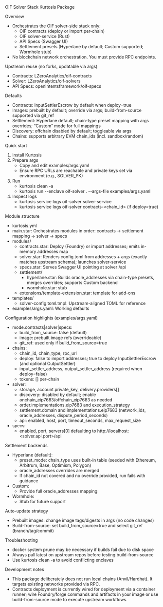 OIF Solver Stack Kurtosis Package

Overview
- Orchestrates the OIF solver-side stack only:
  - OIF contracts (deploy or import per-chain)
  - OIF solver-service (Rust)
  - API Specs (Swagger UI)
  - Settlement presets (Hyperlane by default; Custom supported; Wormhole stub)
- No blockchain network orchestration. You must provide RPC endpoints.

Upstream reuse (no forks, updatable via args)
- Contracts: LZeroAnalytics/oif-contracts
- Solver: LZeroAnalytics/oif-solvers
- API Specs: openintentsframework/oif-specs

Defaults
- Contracts: InputSettlerEscrow by default when deploy=true
- Images: prebuilt by default; override via args; build-from-source supported via git_ref
- Settlement: Hyperlane default; chain-type preset mapping with args overrides; “Custom” mode for full mappings
- Discovery: offchain disabled by default; toggleable via args
- Chains: supports arbitrary EVM chain_ids (incl. sandbox/random)

Quick start
1) Install Kurtosis
2) Prepare args
   - Copy and edit examples/args.yaml
   - Ensure RPC URLs are reachable and private keys set via environment (e.g., SOLVER_PK)
3) Run
   - kurtosis clean -a
   - kurtosis run --enclave oif-solver . --args-file examples/args.yaml
4) Inspect logs
   - kurtosis service logs oif-solver solver-service
   - kurtosis service logs oif-solver contracts-<chain_id> (if deploy=true)

Module structure
- kurtosis.yml
- main.star: Orchestrates modules in order: contracts -> settlement mapping -> solver -> specs
- modules/
  - contracts.star: Deploy (Foundry) or import addresses; emits in-memory addresses map
  - solver.star: Renders config.toml from addresses + args (exactly matches upstream schema); launches solver-service
  - specs.star: Serves Swagger UI pointing at solver /api
  - settlement/
    - hyperlane.star: Builds oracle_addresses via chain-type presets, merges overrides; supports Custom backend
    - wormhole.star: stub
  - extensions/template-extension.star: template for add-ons
- templates/
  - solver-config.toml.tmpl: Upstream-aligned TOML for reference
- examples/args.yaml: Working defaults

Configuration highlights (examples/args.yaml)
- mode.contracts|solver|specs:
  - build_from_source: false (default)
  - image: prebuilt image refs (overrideable)
  - git_ref: used only if build_from_source=true
- chains:
  - chain_id, chain_type, rpc_url
  - deploy: false to import addresses; true to deploy InputSettlerEscrow (and optional OutputSettler)
  - input_settler_address, output_settler_address (required when deploy=false)
  - tokens: [] per-chain
- solver:
  - storage, account.private_key, delivery.providers[]
  - discovery: disabled by default; enable onchain_eip7683/offchain_eip7683 as needed
  - order.implementations.eip7683 and execution_strategy
  - settlement.domain and implementations.eip7683 (network_ids, oracle_addresses, dispute_period_seconds)
  - api: enabled, host, port, timeout_seconds, max_request_size
- specs:
  - enabled, port, servers[0] defaulting to http://localhost:<solver.api.port>/api

Settlement backends
- Hyperlane (default):
  - preset_mode: chain_type uses built-in table (seeded with Ethereum, Arbitrum, Base, Optimism, Polygon)
  - oracle_addresses overrides are merged
  - If chain_id not covered and no override provided, run fails with guidance
- Custom:
  - Provide full oracle_addresses mapping
- Wormhole:
  - Stub for future support

Auto-update strategy
- Prebuilt images: change image tags/digests in args (no code changes)
- Build-from-source: set build_from_source=true and select git_ref (branch/tag/commit)

Troubleshooting
- docker system prune may be necessary if builds fail due to disk space
- Always pull latest on upstream repos before testing build-from-source
- Use kurtosis clean -a to avoid conflicting enclaves

Development notes
- This package deliberately does not run local chains (Anvil/Hardhat). It targets existing networks provided via RPC.
- Contracts deployment is currently wired for deployment via a container runner; wire Foundry/forge commands and artifacts in your image or use build-from-source mode to execute upstream workflows.

